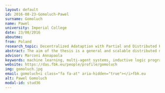 ```yaml
---
layout: default 
id: 2016-08-23-Gomoluch-Pawel
surname: Gomoluch
name: Pawel
university: Imperial College
date: 23/08/2016
aboutme: 
from: Poland
research_topic: Decentralized Adataption with Partial and Distributed Knowledge
abstract: The aim of the thesis is a general and scalable distributed machine learning algorithm and its application in multi-agent systems to increase their ability of collective adaptation in dynamic environments.
advisor: Marconi Annapaola
keywords: machine learning, multi-agent systems, inductive logic programming, collective adaptive systems
website: https://das.fbk.eu/people/profile/gomoluch
img: gomoluch.jpg
email: gomoluch<i class="fa fa-at" aria-hidden="true"></i>fbk.eu
alt: Pawel Gomoluch
modal-id: stud36
---
```

